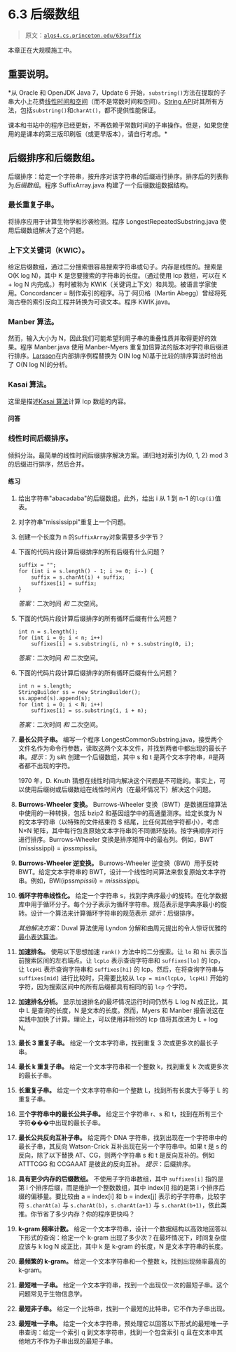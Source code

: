 # 6.3 后缀数组

> 原文：[`algs4.cs.princeton.edu/63suffix`](https://algs4.cs.princeton.edu/63suffix)

本章正在大规模施工中。

## 重要说明。

*从 Oracle 和 OpenJDK Java 7，Update 6 开始，`substring()`方法在提取的子串大小上花费[线性时间和空间](http://java-performance.info/changes-to-string-java-1-7-0_06)（而不是常数时间和空间）。[String API](http://docs.oracle.com/javase/7/docs/api/java/lang/String.html)对其所有方法，包括`substring()`和`charAt()`，都不提供性能保证。

课本和书站中的程序已经更新，不再依赖于常数时间的子串操作。但是，如果您使用的是课本的第三版印刷版（或更早版本），请自行考虑。*

## 后缀排序和后缀数组。

后缀排序：给定一个字符串，按升序对该字符串的后缀进行排序。排序后的列表称为*后缀数组*。程序 SuffixArray.java 构建了一个后缀数组数据结构。

### 最长重复子串。

将排序应用于计算生物学和抄袭检测。程序 LongestRepeatedSubstring.java 使用后缀数组解决了这个问题。

### 上下文关键词（KWIC）。

给定后缀数组，通过二分搜索很容易搜索字符串或句子。内存是线性的。搜索是 O(K log N)，其中 K 是您要搜索的字符串的长度。（通过使用 lcp 数组，可以在 K + log N 内完成。）有时被称为 KWIK（关键词上下文）和共现。被语言学家使用。Concordancer = 制作索引的程序。马丁·阿贝格（Martin Abegg）曾经将死海古卷的索引反向工程并转换为可读文本。程序 KWIK.java。

### Manber 算法。

然而，输入大小为 N，因此我们可能希望利用子串的重叠性质并取得更好的效果。程序 Manber.java 使用 Manber-Myers 重复加倍算法的版本对字符串后缀进行排序。[Larsson](http://www.larsson.dogma.net/tr204.pdf)在内部排序例程替换为 O(N log N)基于比较的排序算法时给出了 O(N log N)的分析。

### Kasai 算法。

这里是描述[Kasai 算法](https://www.geeksforgeeks.org/%C2%AD%C2%ADkasais-algorithm-for-construction-of-lcp-array-from-suffix-array/)计算 lcp 数组的内容。

#### 问答

### 线性时间后缀排序。

倾斜分治。最简单的线性时间后缀排序解决方案。递归地对索引为{0, 1, 2} mod 3 的后缀进行排序，然后合并。

#### 练习

1.  给出字符串"abacadaba"的后缀数组。此外，给出 i 从 1 到 n-1 的`lcp(i)`值表。

1.  对字符串"mississippi"重复上一个问题。

1.  创建一个长度为 n 的`SuffixArray`对象需要多少字节？

1.  下面的代码片段计算后缀排序的所有后缀有什么问题？

    ```
    suffix = ""; 
    for (int i = s.length() - 1; i >= 0; i--) {
        suffix = s.charAt(i) + suffix;
        suffixes[i] = suffix;
    }

    ```

    *答案*：二次时间 *和* 二次空间。

1.  下面的代码片段计算后缀排序的所有循环后缀有什么问题？

    ```
    int n = s.length();
    for (int i = 0; i < n; i++)
        suffixes[i] = s.substring(i, n) + s.substring(0, i);

    ```

    *答案*：二次时间 *和* 二次空间。

1.  下面的代码片段计算后缀排序的所有循环后缀有什么问题？

    ```
    int n = s.length;
    StringBuilder ss = new StringBuilder();
    ss.append(s).append(s);
    for (int i = 0; i < N; i++)
        suffixes[i] = ss.substring(i, i + n);

    ```

    *答案*：二次时间 *和* 二次空间。

1.  **最长公共子串。** 编写一个程序 LongestCommonSubstring.java，接受两个文件名作为命令行参数，读取这两个文本文件，并找到两者中都出现的最长子串。*提示*：为 s#t 创建一个后缀数组，其中 s 和 t 是两个文本字符串，#是两者都不出现的字符。

    1970 年，D. Knuth 猜想在线性时间内解决这个问题是不可能的。事实上，可以使用后缀树或后缀数组在线性时间内（在最坏情况下）解决这个问题。

1.  **Burrows-Wheeler 变换。** Burrows-Wheeler 变换（BWT）是数据压缩算法中使用的一种转换，包括 bzip2 和基因组学中的高通量测序。给定长度为 N 的文本字符串（以特殊的文件结束符 $ 结尾，比任何其他字符都小），考虑 N×N 矩阵，其中每行包含原始文本字符串的不同循环旋转。按字典顺序对行进行排序。Burrows-Wheeler 变换是排序矩阵中的最右列。例如，BWT (mississippi$) = ipssm$pissii。

1.  **Burrows-Wheeler 逆变换。** Burrows-Wheeler 逆变换（BWI）用于反转 BWT。给定文本字符串的 BWT，设计一个线性时间算法来恢复原始文本字符串。例如，BWI(ipssm$pissii) = mississippi$。

1.  **循环字符串线性化。** 给定一个字符串 s，找到字典序最小的旋转。在化学数据库中用于循环分子。每个分子表示为循环字符串。规范表示是字典序最小的旋转。设计一个算法来计算循环字符串的规范表示 *提示*：后缀排序。

    *其他解决方案*：Duval 算法使用 Lyndon 分解和由周元提出的令人惊讶优雅的[最小表达算法](http://online-judge.uva.es/board/viewtopic.php?f=22&t=42601#p100062)。

1.  **加速排名。** 使用以下思想加速 `rank()` 方法中的二分搜索。让 `lo` 和 `hi` 表示当前搜索区间的左右端点。让 `lcpLo` 表示查询字符串和 `suffixes[lo]` 的 lcp，让 `lcpHi` 表示查询字符串和 `suffixes[hi]` 的 lcp。然后，在将查询字符串与 `suffixes[mid]` 进行比较时，只需要比较从 `lcp = min(lcpLo, lcpHi)` 开始的字符，因为搜索区间中的所有后缀都具有相同的前 `lcp` 个字符。

1.  **加速排名分析。** 显示加速排名的最坏情况运行时间仍然与 L log N 成正比，其中 L 是查询的长度，N 是文本的长度。然而，Myers 和 Manber 报告说这在实践中加快了计算。理论上，可以使用非相邻的 lcp 值将其改进为 L + log N。

1.  **最长 3 重复子串。** 给定一个文本字符串，找到重复 3 次或更多次的最长子串。

1.  **最长 k 重复子串。** 给定一个文本字符串和一个整数 k，找到重复 k 次或更多次的最长子串。

1.  **长重复子串。** 给定一个文本字符串和一个整数 L，找到所有长度大于等于 L 的重复子串。

1.  **三个字符串中的最长公共子串。** 给定三个字符串 r、s 和 t，找到在所有三个字符���中出现的最长子串。

1.  **最长公共反向互补子串。** 给定两个 DNA 字符串，找到出现在一个字符串中的最长子串，其反向 Watson-Crick 互补出现在另一个字符串中。如果 t 是 s 的反向，除了以下替换 AT、CG，则两个字符串 s 和 t 是反向互补的。例如 ATTTCGG 和 CCGAAAT 是彼此的反向互补。 *提示*：后缀排序。

1.  **具有更少内存的后缀数组。** 不使用子字符串数组，其中 `suffixes[i]` 指的是第 i 个排序后缀，而是维护一个整数数组，其中 index[i] 指的是第 i 个排序后缀的偏移量。要比较由 a = index[i] 和 b = index[j] 表示的子字符串，比较字符 `s.charAt(a)` 与 `s.charAt(b)`，`s.charAt(a+1)` 与 `s.charAt(b+1)`，依此类推。你节省了多少内存？你的程序更快吗？

1.  **k-gram 频率计数。** 给定一个文本字符串，设计一个数据结构以高效地回答以下形式的查询：给定一个 k-gram 出现了多少次？在最坏情况下，时间复杂度应该与 k log N 成正比，其中 k 是 k-gram 的长度，N 是文本字符串的长度。

1.  **最频繁的 k-gram。** 给定一个文本字符串和一个整数 k，找到出现频率最高的 k-gram。

1.  **最短唯一子串。** 给定一个文本字符串，找到一个出现仅一次的最短子串。这个问题常见于生物信息学。

1.  **最短非子串。** 给定一个比特串，找到一个最短的比特串，它不作为子串出现。

1.  **最短唯一子串。** 给定一个文本字符串，预处理它以回答以下形式的最短唯一子串查询：给定一个索引 q 到文本字符串，找到一个包含索引 q 且在文本中其他地方不作为子串出现的最短子串。
